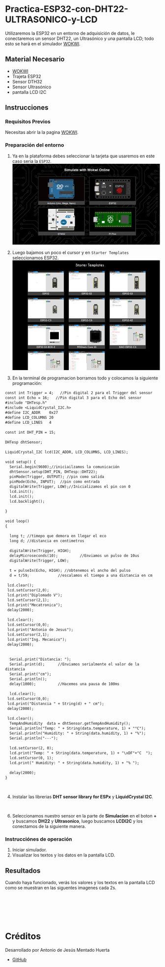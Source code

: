 # Practica-ESP32-con-DHT22-ULTRASONICO-y-LCD
Utilizaremos la ESP32 en un entorno de adquisición de datos, le conectaremos un sensor DHT22, un Ultrasónico y una pantalla LCD; todo esto se hará en el simulador [WOKWI](https://wokwi.com/).



## Material Necesario
- [WOKWI](https://wokwi.com/)
- Trajeta ESP32
- Sensor DTH32
- Sensor Ultrasónico
- pantalla LCD I2C


## Instrucciones

### Requisitos Previos

Necesitas abrir la la pagina [WOKWI](https://wokwi.com/).


### Preparación del entorno

1. Ya en la plataforma debes seleccionar la tarjeta que usaremos en este caso seria la  ```ESP32```.
![](https://github.com/AntoniodeJesus19/Practica-ESP32-con-DHT22/blob/main/Captura%20de%20pantalla%202024-12-09%20223637.png?raw=true)

2. Luego bajamos un poco el cursor y en ```Starter Templates``` seleccionamos ESP32.
![](https://github.com/AntoniodeJesus19/Practica-ESP32-con-DHT22/blob/main/Captura%20de%20pantalla%202024-12-09%20224130.png?raw=true)

3. En la terminal de programacion borramos todo y colocamos la siguiente programación:
```
const int Trigger = 4;   //Pin digital 2 para el Trigger del sensor
const int Echo = 16;   //Pin digital 3 para el Echo del sensor
#include "DHTesp.h"
#include <LiquidCrystal_I2C.h>
#define I2C_ADDR    0x27
#define LCD_COLUMNS 20
#define LCD_LINES   4

const int DHT_PIN = 15;

DHTesp dhtSensor;

LiquidCrystal_I2C lcd(I2C_ADDR, LCD_COLUMNS, LCD_LINES);

void setup() {
  Serial.begin(9600);//iniciailzamos la comunicación
  dhtSensor.setup(DHT_PIN, DHTesp::DHT22);
  pinMode(Trigger, OUTPUT); //pin como salida
  pinMode(Echo, INPUT);  //pin como entrada
  digitalWrite(Trigger, LOW);//Inicializamos el pin con 0
  lcd.init();
  lcd.init();
  lcd.backlight();

}

void loop()
{

  long t; //timepo que demora en llegar el eco
  long d; //distancia en centimetros

  digitalWrite(Trigger, HIGH);
  delayMicroseconds(10);          //Enviamos un pulso de 10us
  digitalWrite(Trigger, LOW);
  
  t = pulseIn(Echo, HIGH); //obtenemos el ancho del pulso
  d = t/59;             //escalamos el tiempo a una distancia en cm
  
 lcd.clear();
 lcd.setCursor(2,0);
 lcd.print("Diplomado V");
 lcd.setCursor(2,1);
 lcd.print("Mecatronica");
 delay(2000);

 lcd.clear();
 lcd.setCursor(0,0);
 lcd.print("Antonio de Jesus");
 lcd.setCursor(2,1);
 lcd.print("Ing. Mecanico");
 delay(2000);


  Serial.print("Distancia: ");
  Serial.print(d);      //Enviamos serialmente el valor de la distancia
  Serial.print("cm");
  Serial.println();
  delay(1000);          //Hacemos una pausa de 100ms

  lcd.clear();
 lcd.setCursor(0,0);
 lcd.print("Distancia " + String(d) + " cm");
 delay(2000);

 lcd.clear();
  TempAndHumidity  data = dhtSensor.getTempAndHumidity();
  Serial.println("Temp: " + String(data.temperature, 1) + "°C");
  Serial.println("Humidity: " + String(data.humidity, 1) + "%");
  Serial.println("---");
  
  lcd.setCursor(2, 0);
  lcd.print("Temp: " + String(data.temperature, 1) + "\xDF"+"C  ");
  lcd.setCursor(0, 1);
  lcd.print(" Humidity: " + String(data.humidity, 1) + "% ");

  delay(2000);
}



```

4. Instalar las librerias **DHT sensor library for ESPx** y **LiquidCrystal I2C**.

![]()

6. Seleccionamos nuestro sensor en la parte de **Simulacion** en el boton **+** y buscamos **DH22** y **Ultrasonico**, luego buscamos **LCDI2C** y los conectamos de la siguiente manera.
![]()


### Instrucciónes de operación

1. Iniciar simulador.
2. Visualizar los textos y los datos en la pantalla LCD.


## Resultados

Cuando haya funcionado, verás los valores y los textos en la pantalla LCD como se muestran en las siguentes imagenes cada 2s.
![]()

![]()

![]()

![]()

# Créditos

Desarrollado por Antonio de Jesús Mentado Huerta

- [GitHub](https://github.com/AntoniodeJesus19)
